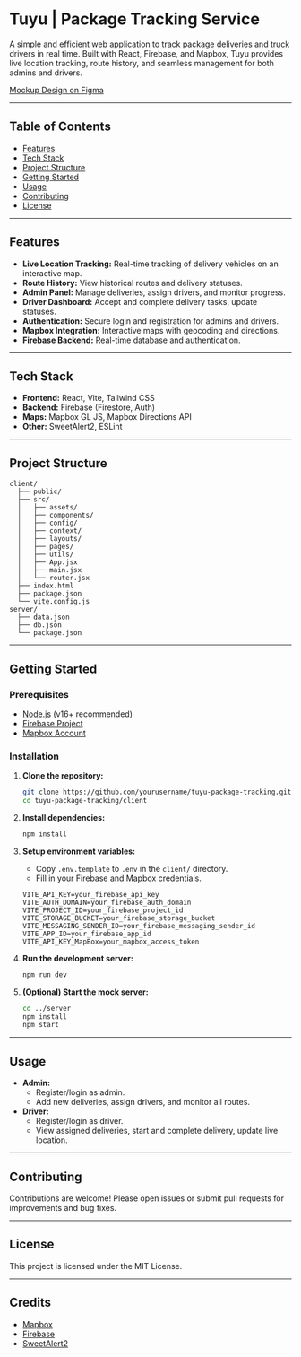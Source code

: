 # Tuyu | Package Tracking Service

A simple and efficient web application to track package deliveries and truck drivers in real time. Built with React, Firebase, and Mapbox, Tuyu provides live location tracking, route history, and seamless management for both admins and drivers.

[Mockup Design on Figma](https://www.figma.com/design/FEyvL4hQSmC2e8xwcpyCNQ/Final-Project?node-id=0-1&t=ZihNP2zfJPvn75Tz-1)

---

## Table of Contents

- [Features](#features)
- [Tech Stack](#tech-stack)
- [Project Structure](#project-structure)
- [Getting Started](#getting-started)
- [Usage](#usage)
- [Contributing](#contributing)
- [License](#license)

---

## Features

- **Live Location Tracking:** Real-time tracking of delivery vehicles on an interactive map.
- **Route History:** View historical routes and delivery statuses.
- **Admin Panel:** Manage deliveries, assign drivers, and monitor progress.
- **Driver Dashboard:** Accept and complete delivery tasks, update statuses.
- **Authentication:** Secure login and registration for admins and drivers.
- **Mapbox Integration:** Interactive maps with geocoding and directions.
- **Firebase Backend:** Real-time database and authentication.

---

## Tech Stack

- **Frontend:** React, Vite, Tailwind CSS
- **Backend:** Firebase (Firestore, Auth)
- **Maps:** Mapbox GL JS, Mapbox Directions API
- **Other:** SweetAlert2, ESLint

---

## Project Structure

```
client/
  ├── public/
  ├── src/
  │   ├── assets/
  │   ├── components/
  │   ├── config/
  │   ├── context/
  │   ├── layouts/
  │   ├── pages/
  │   ├── utils/
  │   ├── App.jsx
  │   ├── main.jsx
  │   └── router.jsx
  ├── index.html
  ├── package.json
  └── vite.config.js
server/
  ├── data.json
  ├── db.json
  └── package.json
```

---

## Getting Started

### Prerequisites

- [Node.js](https://nodejs.org/) (v16+ recommended)
- [Firebase Project](https://firebase.google.com/)
- [Mapbox Account](https://www.mapbox.com/)

### Installation

1. **Clone the repository:**
   ```sh
   git clone https://github.com/yourusername/tuyu-package-tracking.git
   cd tuyu-package-tracking/client
   ```

2. **Install dependencies:**
   ```sh
   npm install
   ```

3. **Setup environment variables:**

   - Copy `.env.template` to `.env` in the `client/` directory.
   - Fill in your Firebase and Mapbox credentials.

   ```
   VITE_API_KEY=your_firebase_api_key
   VITE_AUTH_DOMAIN=your_firebase_auth_domain
   VITE_PROJECT_ID=your_firebase_project_id
   VITE_STORAGE_BUCKET=your_firebase_storage_bucket
   VITE_MESSAGING_SENDER_ID=your_firebase_messaging_sender_id
   VITE_APP_ID=your_firebase_app_id
   VITE_API_KEY_MapBox=your_mapbox_access_token
   ```

4. **Run the development server:**
   ```sh
   npm run dev
   ```

5. **(Optional) Start the mock server:**
   ```sh
   cd ../server
   npm install
   npm start
   ```

---

## Usage

- **Admin:**  
  - Register/login as admin.
  - Add new deliveries, assign drivers, and monitor all routes.
- **Driver:**  
  - Register/login as driver.
  - View assigned deliveries, start and complete delivery, update live location.

---

## Contributing

Contributions are welcome! Please open issues or submit pull requests for improvements and bug fixes.

---

## License

This project is licensed under the MIT License.

---

## Credits

- [Mapbox](https://www.mapbox.com/)
- [Firebase](https://firebase.google.com/)
- [SweetAlert2](https://sweetalert2.github.io/)
